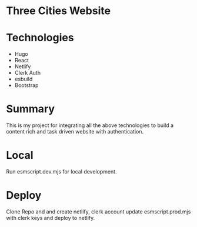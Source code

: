 # Three Cities Website

# Technologies

- Hugo
- React
- Netlify
- Clerk Auth
- esbuild
- Bootstrap

# Summary

This is my project for integrating all the above technologies to build a content rich and task driven website with authentication.

# Local

Run esmscript.dev.mjs for local development.

# Deploy

Clone Repo and and create netlify, clerk account update esmscript.prod.mjs with clerk keys and deploy to netlify.




